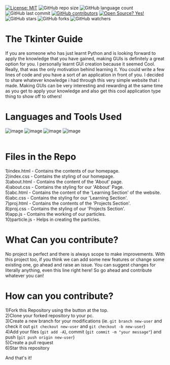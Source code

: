 [![License: MIT](https://img.shields.io/badge/License-MIT-yellow.svg)](https://opensource.org/licenses/MIT)
![GitHub repo size](https://img.shields.io/github/repo-size/AM1CODES/The-Tkinter-Guide?style=plastic)
![GitHub language count](https://img.shields.io/github/languages/count/AM1CODES/The-Tkinter-Guide?style=plastic)
![GitHub last commit](https://img.shields.io/github/last-commit/AM1CODES/The-Tkinter-Guide?color=red&style=plastic)
[![GitHub contributors](https://img.shields.io/github/contributors/AM1CODES/The-Tkinter-Guide.svg)](https://GitHub.com/AM1CODES/The-Tkinter-Guide/graphs/contributors/)
[![Open Source? Yes!](https://badgen.net/badge/Open%20Source%20%3F/Yes%21/blue?icon=github)](https://github.com/AM1CODES/badges/)
![GitHub stars](https://img.shields.io/github/stars/AM1CODES/The-Tkinter-Guide?style=social)
![GitHub forks](https://img.shields.io/github/forks/AM1CODES/The-Tkinter-Guide?style=social)
![GitHub watchers](https://img.shields.io/github/watchers/AM1CODES/The-Tkinter-Guide?style=social)

# **The Tkinter Guide**            
If you are someone who has just learnt Python and is looking forward to apply the knowledge that you have gained, making GUIs is definitely a great option for you. I personally learnt GUI creation because it seemed Cool. Really, that was the only motivation behind learning it. You could write a few lines of code and you have a sort of an application in front of you. I decided to share whatever knowledge i had through this very simple website that i made. Making  GUIs can be very interesting and rewarding at the same time as you get to apply your knowledge and also get this cool application type thing to show off to others!

# **Languages and Tools Used** </br>
![image](https://img.shields.io/badge/HTML5-E34F26?style=for-the-badge&logo=html5&logoColor=white)
![image](https://img.shields.io/badge/CSS3-1572B6?style=for-the-badge&logo=css3&logoColor=white)
![image](https://img.shields.io/badge/JavaScript-323330?style=for-the-badge&logo=javascript&logoColor=F7DF1E)
![image](https://img.shields.io/badge/Bootstrap-563D7C?style=for-the-badge&logo=bootstrap&logoColor=white)
<br>
<br>

# **Files in the Repo**

1)index.html - Contains the contents of our homepage. <br/>
2)index.css - Contains the styling of our homepage. <br/>
3)about.html - Contains the content of the 'About' page. <br/>
4)about.css - Contains the styling for our 'Abbout' Page. <br/>
5)abc.html - Contains the content of the 'Learning Section' of the website. <br/>
6)abc.css - Contains the styling for our 'Learning Section'.<br/>
7)proj.html - Contains the contents of the 'Projects Section'. <br/>
8)proj.css - Contains the styling of our 'Projects Section'. <br/>
9)app.js - Contains the working of our particles. <br/>
10)particle.js - Helps in creating the particles. <br/>

# **What Can you contribute?**
No project is perfect and there is always scope to make improvements. With this project too, if you think we can add some new features or change some existing one, go ahead and raise an issue. You can suggest changes for literally anything, even this line right here! So go ahead and contribute whatever you can!

# **How can you contribute?**
1)Fork this Repository using the button at the top.<br>
2)Clone your forked repository to your pc.<br>
3)Create a new branch for your modifications (ie. `git branch new-user` and check it out `git checkout new-user` and `git checkout -b new-user`)<br>
4)Add your files (`git add -A`), commit (`git commit -m "your message"`) and push (`git push origin new-user`)<br>
5)Create a pull request<br>
6)Star this repository<br>

And that's it! 




